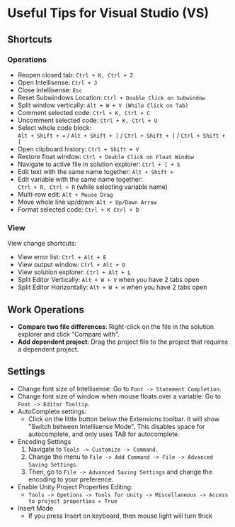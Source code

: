# Useful Tips for Visual Studio (VS)

## Shortcuts

### Operations
- Reopen closed tab: `Ctrl + K, Ctrl + Z`
- Open Intellisense: `Ctrl + J`
- Close Intellisense: `Esc`
- Reset Subwindows Location: `Ctrl + Double Click on Subwindow`
- Split window vertically: `Alt + W + V (While Click on Tab)`
- Comment selected code: `Ctrl + K, Ctrl + C`
- Uncomment selected code: `Ctrl + K, Ctrl + U`
- Select whole code block:  
  `Alt + Shift + =` / `Alt + Shift + ]` / `Ctrl + Shift + ]` / `Ctrl + Shift + [`
- Open clipboard history: `Ctrl + Shift + V`
- Restore float window: `Ctrl + Double Click on Float Window`
- Navigate to active file in solution explorer: `Ctrl + [ + S`
- Edit text with the same name together: `Alt + Shift +`
- Edit variable with the same name together:  
  `Ctrl + R, Ctrl + R` (while selecting variable name)
- Multi-row edit: `Alt + Mouse Drag`
- Move whole line up/down: `Alt + Up/Down Arrow`
- Format selected code: `Ctrl + K Ctrl + D`  


### View
View change shortcuts:
- View error list: `Ctrl + Alt + E`
- View output window: `Ctrl + Alt + O`
- View solution explorer: `Ctrl + Alt + L`
- Split Editor Vertically: `Alt + W + V` when you have 2 tabs open
- Split Editor Horizontally: `Alt + W + H` when you have 2 tabs open

## Work Operations

- **Compare two file differences**: Right-click on the file in the solution explorer and click "Compare with".
- **Add dependent project**: Drag the project file to the project that requires a dependent project.

## Settings
- Change font size of Intellisense: Go to `Font -> Statement Completion`.
- Change font size of window when mouse floats over a variable: Go to `Font -> Editor Tooltip`.
- AutoComplete settings:  
  - Click on the little button below the Extensions toolbar. It will show "Switch between Intellisense Mode". This disables space for autocomplete, and only uses TAB for autocomplete.  
- Encoding Settings
  1. Navigate to `Tools -> Customize -> Command`.
  2. Change the menu to `File -> Add Command -> File -> Advanced Saving Settings`.
  3. Then, go to `File -> Advanced Saving Settings` and change the encoding to your preference.
- Enable Unity Project Properties Editing:  
  - ``Tools -> Opetions -> Tools for Unity -> Miscellaneous -> Access to project properties = True``
- Insert Mode
  - If you press Insert on keyboard, then mouse light will turn thick  